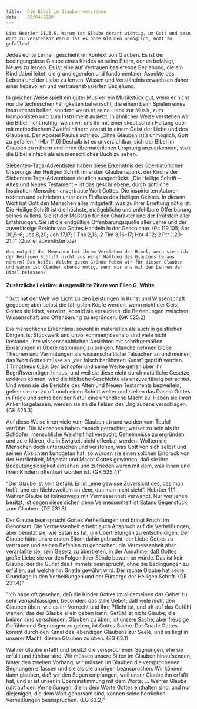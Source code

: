 ```yaml
---
title:  Die Bibel im Glauben verstehen
date:   09/04/2020
---
```


`Lies Hebräer 11,3.6. Warum ist Glaube derart wichtig, um Gott und sein Wort zu verstehen? Warum ist es ohne Glauben unmöglich, Gott zu gefallen?`

Jedes echte Lernen geschieht im Kontext von Glauben. Es ist der bedingungslose Glaube eines Kindes an seine Eltern, der es befähigt, Neues zu lernen. Es ist eine auf Vertrauen basierende Beziehung, die ein Kind dabei leitet, die grundlegenden und fundamentalen Aspekte des Lebens und der Liebe zu lernen. Wissen und Verständnis erwachsen daher einer liebevollen und vertrauensbasierten Beziehung.

In gleicher Weise spielt ein guter Musiker ein Musikstück gut, wenn er nicht nur die technischen Fähigkeiten beherrscht, die einem beim Spielen eines Instruments helfen, sondern wenn er seine Liebe zur Musik, zum Komponisten und zum Instrument auslebt. In ähnlicher Weise verstehen wir die Bibel nicht richtig, wenn wir uns ihr mit einer skeptischen Haltung oder mit methodischem Zweifel nähern anstatt in einem Geist der Liebe und des Glaubens. Der Apostel Paulus schrieb: „Ohne Glauben ist’s unmöglich, Gott zu gefallen.“ (Hbr 11,6) Deshalb ist es unverzichtbar, sich der Bibel im Glauben zu nähern und ihren übernatürlichen Ursprung anzuerkennen, statt die Bibel einfach als ein menschliches Buch zu sehen.

Siebenten-Tags-Adventisten haben diese Erkenntnis des übernatürlichen Ursprungs der Heiligen Schrift im ersten Glaubenspunkt der Kirche der Siebenten-Tags-Adventisten deutlich ausgedrückt: „Die Heilige Schrift – Altes und Neues Testament – ist das geschriebene, durch göttliche Inspiration Menschen anvertraute Wort Gottes. Die inspirierten Autoren redeten und schrieben unter dem Einfluss des Heiligen Geistes. In diesem Wort hat Gott den Menschen alles mitgeteilt, was zu ihrer Errettung nötig ist. Die Heilige Schrift ist die höchste, maßgebliche und unfehlbare Offenbarung seines Willens. Sie ist der Maßstab für den Charakter und der Prüfstein aller Erfahrungen. Sie ist die endgültige Offenbarungsquelle aller Lehre und der zuverlässige Bericht von Gottes Handeln in der Geschichte. (Ps 119,105; Spr 30,5–6; Jes 8,20; Joh 17,17; 1 Ths 2,13; 2 Tim 3,16–17; Hbr 4,12; 2 Ptr 1,20–21.)“ (Quelle: adventisten.de)

`Was entgeht den Menschen bei ihrem Verstehen der Bibel, wenn sie sich der Heiligen Schrift nicht aus einer Haltung des Glaubens heraus nähern? Das heißt: Welche guten Gründe haben wir für diesen Glauben und warum ist Glauben ebenso nötig, wenn wir uns mit den Lehren der Bibel befassen?`

#### Zusätzliche Lektüre: Ausgewählte Zitate von Ellen G. White

"Gott hat der Welt viel Licht zu den Leistungen in Kunst und Wissenschaft gegeben; aber selbst die fähigsten Köpfe werden, wenn nicht der Geist Gottes sie leitet, verwirrt, sobald sie versuchen, die Beziehungen zwischen Wissenschaft und Offenbarung zu ergründen. {GK 525.2}

Die menschliche Erkenntnis, sowohl in materiellen als auch in geistlichen Dingen, ist Stückwerk und unvollkommen; deshalb sind viele nicht imstande, ihre wissenschaftlichen Ansichten mit schriftgemäßen Erklärungen in Übereinstimmung zu bringen. Manche nehmen bloße Theorien und Vermutungen als wissenschaftliche Tatsachen an und meinen, das Wort Gottes müsse an „der falsch berühmten Kunst“ geprüft werden. 1.Timotheus 6,20. Der Schöpfer und seine Werke gehen über ihr Begriffsvermögen hinaus, und weil sie diese nicht durch natürliche Gesetze erklären können, wird die biblische Geschichte als unzuverlässig betrachtet. Und wenn sie die Berichte des Alten und Neuen Testaments bezweifeln, gehen sie nur zu oft noch einen Schritt weiter und stellen das Dasein Gottes in Frage und schreiben der Natur eine unendliche Macht zu. Haben sie ihren Anker losgelassen, werden sie an die Felsen des Unglaubens verschlagen. {GK 525.3}

Auf diese Weise irren viele vom Glauben ab und werden vom Teufel verführt. Die Menschen haben danach getrachtet, weiser zu sein als ihr Schöpfer; menschliche Weisheit hat versucht, Geheimnisse zu ergründen und zu erklären, die in Ewigkeit nicht offenbar werden. Wollten die Menschen doch untersuchen und verstehen, was Gott von sich selbst und seinen Absichten kundgetan hat, so würden sie einen solchen Eindruck von der Herrlichkeit, Majestät und Macht Gottes gewinnen, daß sie ihre Bedeutungslosigkeit einsähen und zufrieden wären mit dem, was ihnen und ihren Kindern offenbart worden ist. {GK 525.4}"

"Der Glaube ist kein Gefühl. Er ist „eine gewisse Zuversicht des, das man hofft, und ein Nichtzweifeln an dem, das man nicht sieht“. Hebräer 11,1. Wahrer Glaube ist keineswegs mit Vermessenheit verwandt. Nur wer jenen besitzt, ist gegen diese sicher, denn Vermessenheit ist Satans Gegenstück zum Glauben. {DE 231.3}

Der Glaube beansprucht Gottes Verheißungen und bringt Frucht im Gehorsam. Die Vermessenheit erhebt auch Anspruch auf die Verheißungen, aber benutzt sie, wie Satan es tat, um Übertretungen zu entschuldigen. Der Glaube hätte unsre ersten Eltern dahin gebracht, der Liebe Gottes zu vertrauen und seinen Befehlen zu gehorchen; die Vermessenheit aber veranlaßte sie, sein Gesetz zu übertreten, in der Annahme, daß Gottes große Liebe sie vor den Folgen ihrer Sünde bewahren würde. Das ist kein Glaube, der die Gunst des Himmels beansprucht, ohne die Bedingungen zu erfüllen, auf welche hin Gnade gewährt wird. Der rechte Glaube hat seine Grundlage in den Verheißungen und der Fürsorge der Heiligen Schrift. {DE 231.4}"

"Ich habe oft gesehen, daß die Kinder Gottes im allgemeinen das Gebet zu sehr vernachlässigen, besonders das stille Gebet; daß viele nicht den Glauben üben, wie es ihr Vorrecht und ihre Pflicht ist, und oft auf das Gefühl warten, das der Glaube allein geben kann. Gefühl ist nicht Glaube; die beiden sind verschieden. Glauben zu üben, ist unsere Sache, aber freudige Gefühle und Segnungen zu geben, ist Gottes Sache. Die Gnade Gottes kommt durch den Kanal des lebendigen Glaubens zur Seele, und es liegt in unserer Macht, diesen Glauben zu üben. {EG 63.1}

Wahrer Glaube erfaßt und besitzt die versprochenen Segnungen, ehe sie erfüllt und fühlbar sind. Wir müssen unsere Bitten im Glauben hinaufsenden, hinter den zweiten Vorhang; wir müssen im Glauben die versprochenen Segnungen erfassen und sie als die unsrigen beanspruchen. Wir können dann glauben, daß wir den Segen empfangen, weil unser Glaube ihn erfaßt hat, und er ist unser in Übereinstimmung mit dem Worte: ... Wahrer Glaube ruht auf den Verheißungen, die in dem Worte Gottes enthalten sind, und nur diejenigen, die dem Wort gehorsam sind, können seine herrlichen Verheißungen beanspruchen. {EG 63.2}"